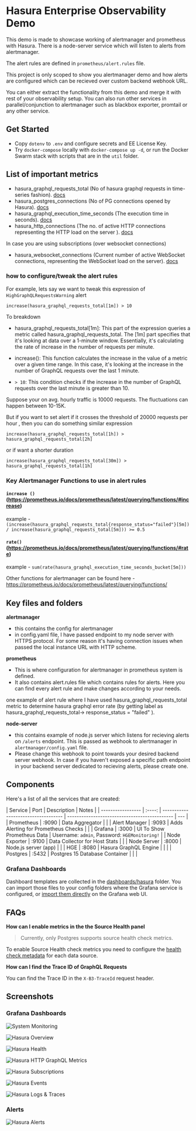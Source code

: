 # Hasura Enterprise Observability Demo

This demo is made to showcase working of alertmanager and prometheus with Hasura. There is a node-server service which will listen to alerts from alertmanager.

The alert rules are defined in `prometheus/alert.rules` file.

This project is only scoped to show you alertmanager demo and how alerts are configured which can be recieved over custom backend webhook URL.

You can either extract the functionality from this demo and merge it with rest of your observability setup. You can also run other services in parallel/conjunction to alertmanager such as blackbox exporter, promtail or any other service.

## Get Started

- Copy `dotenv` to `.env` and configure secrets and EE License Key.
- Try `docker-compose` locally with `docker-compose up -d`, or run the Docker Swarm stack with scripts that are in the `util` folder.

## List of important metrics 
- hasura_graphql_requests_total (No of hasura graphql requests in time-series fashion). [docs](https://hasura.io/docs/latest/observability/enterprise-edition/prometheus/metrics/#hasura-graphql-requests-total)
- hasura_postgres_connections (No of PG connections opened by Hasura). [docs](https://hasura.io/docs/latest/observability/enterprise-edition/prometheus/metrics/#hasura-postgres-connections)
- hasura_graphql_execution_time_seconds (The execution time in seconds). [docs](https://hasura.io/docs/latest/observability/enterprise-edition/prometheus/metrics/#hasura-graphql-execution-time-seconds)
- hasura_http_connections (The no. of active HTTP connections representing the HTTP load on the server ). [docs](https://hasura.io/docs/latest/observability/enterprise-edition/prometheus/metrics/#hasura-http-connections)

In case you are using subscriptions (over websocket connections)
- hasura_websocket_connections (Current number of active WebSocket connections, representing the WebSocket load on the server). [docs](https://hasura.io/docs/latest/observability/enterprise-edition/prometheus/metrics/#hasura-websocket-connections)

### how to configure/tweak the alert rules

For example, lets say we want to tweak this expression of `HighGraphQLRequestsWarning` alert
```
increase(hasura_graphql_requests_total[1m]) > 10
```

To breakdown
- hasura_graphql_requests_total[1m]: This part of the expression queries a metric called hasura_graphql_requests_total. The [1m] part specifies that it's looking at data over a 1-minute window. Essentially, it's calculating the rate of increase in the number of requests per minute.

- increase(): This function calculates the increase in the value of a metric over a given time range. In this case, it's looking at the increase in the number of GraphQL requests over the last 1 minute.

- `> 10`: This condition checks if the increase in the number of GraphQL requests over the last minute is greater than 10.

Suppose your on avg. hourly traffic is 10000 requests. The fluctuations can happen between 10-15K. 

But if you want to set alert if it crosses the threshold of 20000 requests per hour , then you can do something similar expression
```
increase(hasura_graphql_requests_total[1h]) > hasura_graphql_requests_total[2h]
```
or if want a shorter duration
```
increase(hasura_graphql_requests_total[30m]) > hasura_graphql_requests_total[1h]
```

### Key Alertmanager Functions to use in alert rules

#### `increase ()` (https://prometheus.io/docs/prometheus/latest/querying/functions/#increase) 

example - `(increase(hasura_graphql_requests_total{response_status="failed"}[5m]) / increase(hasura_graphql_requests_total[5m])) >= 0.5`

#### `rate()` (https://prometheus.io/docs/prometheus/latest/querying/functions/#rate)

example - `sum(rate(hasura_graphql_execution_time_seconds_bucket[5m]))`

Other functions for alertmanager can be found here - https://prometheus.io/docs/prometheus/latest/querying/functions/

## Key files and folders
**alertmanager**
- this contains the config for alertmanager
- in config.yaml file, I have passed endpoint to my node server with HTTPS protocol. For some reason it's having connection issues when passed the local instance URL with HTTP scheme.

**prometheus**
- This is where configuration for alertmanager in prometheus system is defined.
- It also contains alert.rules file which contains rules for alerts. Here you can find every alert rule and make changes according to your needs.

one example of alert rule where I have used hasura_graphql_requests_total metric to determine hasura graphql error rate (by getting label as hasura_graphql_requests_total-> response_status = "failed" ). 

**node-server**
- this contains example of node.js server which listens for recieving alerts on `/alerts` endpoint. This is passed as webhook to alertmanager in `alertmanager/config.yaml` file.
- Please change this webhook to point towards your desired backend server webhook. In case if you haven't exposed a specific path endpoint in your backend server dedicated to recieving alerts, please create one.


## Components

Here's a list of all the services that are created:

| Service           |  Port  | Description                         | Notes                                         |
| ----------------- | :----: | ----------------------------------- | --------------------------------------------- | --- |
| Prometheus        | :9090  | Data Aggregator                     |                                               |
| Alert Manager     | :9093  | Adds Alerting for Prometheus Checks |                                               |
| Grafana           | :3000  | UI To Show Prometheus Data          | Username: `admin`, Password: `HGEMonitoring!` |
| Node Exporter     | :9100  | Data Collector for Host Stats       |                                               |
| Node Server       | :8000  | Node.js server (app)                |                                               |
| HGE               | :8080  | Hasura GraphQL Engine               |                                               |     |
| Postgres          | :5432  | Postgres 15 Database Container      |                                               |     |

### Grafana Dashboards

Dashboard templates are collected in the [dashboards/hasura](grafana/dashboards/hasura) folder. You can import those files to your config folders where the Grafana service is configured, or [import them directly](https://grafana.com/docs/grafana/latest/dashboards/manage-dashboards/#import-a-dashboard) on the Grafana web UI.

## FAQs

**How can I enable metrics in the the Source Health panel**

> Currently, only Postgres supports source health check metrics.

To enable Source Health check metrics you need to configure the [health check metadata](https://hasura.io/docs/latest/deployment/health-checks/source-health-check/#configuring-source-health-check) for each data source.

**How can I find the Trace ID of GraphQL Requests**

You can find the Trace ID in the `X-B3-TraceId` request header.

## Screenshots

### Grafana Dashboards

![System Monitoring](assets/images/dashboard-system-monitoring.png)

![Hasura Overview](assets/images/dashboard-hasura-overview.png)

![Hasura Health](assets/images/dashboard-hasura-health.png)

![Hasura HTTP GraphQL Metrics](assets/images/dashboard-hasura-http-graphql.png)

![Hasura Subscriptions](assets/images/dashboard-hasura-subscription.png)

![Hasura Events](assets/images/dashboard-hasura-events.png)

![Hasura Logs & Traces](assets/images/dashboard-hasura-logs-traces.png)

### Alerts

![Hasura Alerts](assets/images/hasura-alerts.jpg)


